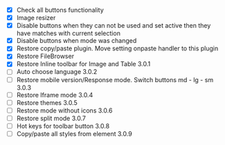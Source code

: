- [x] Check all buttons functionality 
- [x] Image resizer
- [x] Disable buttons when they can not be used and set active then they have matches with current selection
- [x] Disable buttons when mode was changed
- [x] Restore copy/paste plugin. Move setting onpaste  handler to this plugin
- [x] Restore FileBrowser
- [x] Restore Inline toolbar for Image and Table 3.0.1
- [ ] Auto choose language 3.0.2
- [ ] Restore mobile version/Response mode. Switch buttons md - lg - sm 3.0.3
- [ ] Restore Iframe mode 3.0.4
- [ ] Restore themes 3.0.5
- [ ] Restore mode without icons 3.0.6
- [ ] Restore split mode 3.0.7
- [ ] Hot keys for toolbar button  3.0.8
- [ ] Copy/paste all styles from element  3.0.9
